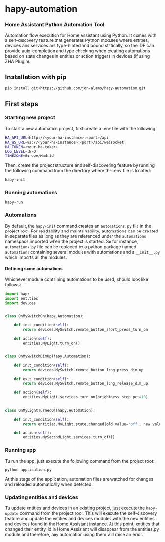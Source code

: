 # hapy-automation

### Home Assistant Python Automation Tool

Automation flow execution for Home Assistant using Python.
It comes with a self-discovery feature that generates Python modules where 
entities, devices and services are type-hinted and bound statically, so the 
IDE can provide auto-completion and type checking when creating automations 
based on state changes in entities or action triggers in devices (if using ZHA 
Plugin).


## Installation with pip

```bash
pip install git+https://github.com/jon-alamo/hapy-automation.git
```

## First steps

### Starting new project
To start a new automation project, first create a .env file with the following:
```bash
HA_API_URL=http://<your-ha-instance>:<port>/api
HA_WS_URL=ws://<your-ha-instance>:<port>/api/websocket
HA_TOKEN=<your-ha-token>
LOG_LEVEL=INFO
TIMEZONE=Europe/Madrid
```

Then, create the project structure and self-discovering feature by running the 
following command from the directory where the .env file is located:
```bash
hapy-init
```

### Running automations
```
hapy-run
```

### Automations
By default, the `hapy-init` command creates an `automations.py` file in the 
project root. For readability and maintainability, automations can be created 
in separate files as long as they are referenced under the `automations` 
namespace imported when the project is started. So for instance, 
`automations.py` file can be replaced by a python package named `automations` 
containing several modules with automations and a `__init__.py` which imports 
all the modules.

#### Defining some automations

Whichever module containing automations to be used, should look like follows:

```python
import hapy
import entities
import devices


class OnMySwitchOn(hapy.Automation):

    def init_condition(self):
        return devices.MySwitch.remote_button_short_press_turn_on

    def action(self):
        entities.MyLight.turn_on()


class OnMySwitchDimUp(hapy.Automation):

    def init_condition(self):
        return devices.MySwitch.remote_button_long_press_dim_up

    def exit_condition(self):
        return devices.MySwitch.remote_button_long_release_dim_up
    
    def action(self):
        entities.MyLight.services.turn_on(brightness_step_pct=10)


class OnMyLightTurnedOn(hapy.Automation):

    def init_condition(self):
        return entities.MyLight.state.changed(old_value='off', new_value='on')

    def action(self):
        entities.MySecondLight.services.turn_off()
```

### Running app

Tu run the app, just execute the following command from the project root:

```bash
python application.py
```

At this stage of the application, automation files are watched for changes and
reloaded automatically when detected. 


### Updating entities and devices

Tu update entities and devices in an existing project, just execute the 
`hapy-update` command from the project root. This will execute the self-discovery
feature and update the entities and devices modules with the new entities and
devices found in the Home Assistant instance. At this point, entities that 
changed their entity_id in Home Assistant will disappear from the entities.py 
module and therefore, any automation using them will raise an error.
